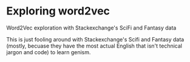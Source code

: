 # Exploring word2vec 
Word2Vec exploration with Stackexchange's SciFi and Fantasy data

This is just fooling around with Stackexchange's Scifi and Fantasy data (mostly, becuase they have the most actual English that isn't 
technical jargon and code) to learn genism.
